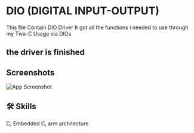 # DIO (DIGITAL INPUT-OUTPUT)
This file Contain DIO Driver
It got all the functions i needed to use through my Tiva-C Usage via DIOs
## the driver is finished

## Screenshots

![App Screenshot](https://via.placeholder.com/468x300?text=App+Screenshot+Here)


## 🛠 Skills
C, Embedded C, arm architecture